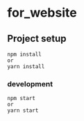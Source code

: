 # for_website

## Project setup
```
npm install
or 
yarn install
```

### development
```
npm start
or 
yarn start
```
